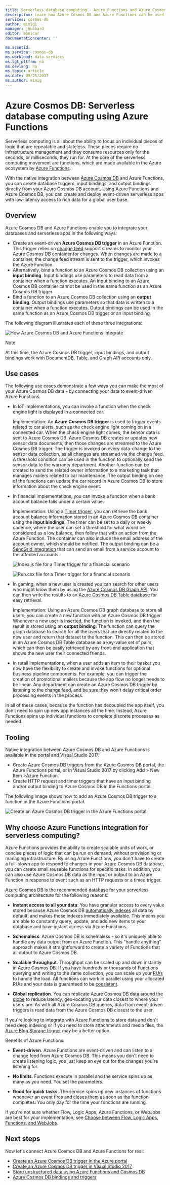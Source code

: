 ```yaml
---
title: Serverless database computing - Azure Functions and Azure Cosmos DB| Microsoft Docs
description: Learn how Azure Cosmos DB and Azure Functions can be used together to create event-driven serverless computing apps.
services: cosmos-db
author: mimig1
manager: jhubbard
editor: monicar
documentationcenter: ''

ms.assetid: 
ms.service: cosmos-db
ms.workload: data-services
ms.tgt_pltfrm: na
ms.devlang: na
ms.topic: article
ms.date: 09/25/2017
ms.author: mimig
---
```


# Azure Cosmos DB: Serverless database computing using Azure Functions

Serverless computing is all about the ability to focus on individual pieces of logic that are repeatable and stateless. These pieces require no infrastructure management and they consume resources only for the seconds, or milliseconds, they run for. At the core of the serverless computing movement are functions, which are made available in the Azure ecosystem by [Azure Functions](https://azure.microsoft.com/services/functions).

With the native integration between [Azure Cosmos DB](https://azure.microsoft.com/services/cosmos-db) and Azure Functions, you can create database triggers, input bindings, and output bindings directly from your Azure Cosmos DB account. Using Azure Functions and Azure Cosmos DB, you can create and deploy event-driven serverless apps with low-latency access to rich data for a global user base.

## Overview

Azure Cosmos DB and Azure Functions enable you to integrate your databases and serverless apps in the following ways:

* Create an event-driven **Azure Cosmos DB trigger** in an Azure Function. This trigger relies on [change feed](change-feed.md) support streams to monitor your Azure Cosmos DB container for changes. When changes are made to a container, the change feed stream is sent to the trigger, which invokes the Azure Function.
* Alternatively, bind a function to an Azure Cosmos DB collection using an **input binding**. Input bindings use parameters to read data from a container when a function executes. An input binding to an Azure Cosmos DB container cannot be used in the same function as an Azure Cosmos DB trigger 
* Bind a function to an Azure Cosmos DB collection using an **output binding**. Output bindings use parameters so that data is written to a container when a function executes. Output bindings can be used in the same function as an Azure Cosmos DB trigger or an input binding.

The following diagram illustrates each of these three integrations: 

![How Azure Cosmos DB and Azure Functions integrate](./media/serverless-computing-database/cosmos-db-azure-functions-integration.png)

> [!NOTE]
> At this time, the Azure Cosmos DB trigger, input bindings, and output bindings work with DocumentDB, Table, and Graph API accounts only.

## Use cases

The following use cases demonstrate a few ways you can make the most of your Azure Cosmos DB data - by connecting your data to event-driven Azure Functions.

* In IoT implementations, you can invoke a function when the check engine light is displayed in a connected car.

    Implementation: An **Azure Cosmos DB trigger** is used to trigger events related to car alerts, such as the check engine light coming on in a connected car. When the check engine light comes, the sensor data is sent to Azure Cosmos DB. Azure Cosmos DB creates or updates new sensor data documents, then those changes are streamed to the Azure Cosmos DB trigger. The trigger is invoked on every data-change to the sensor data collection, as all changes are streamed via the change feed. A threshold condition can be used in the function to optionally send the sensor data to the warranty department. Another function can be created to send the related owner information to a marketing task that manages mailers related to car maintenance. The output binding on one of the functions can update the car record in Azure Cosmos DB to store information about the check engine event.

* In financial implementations, you can invoke a function when a bank account balance falls under a certain value.

    Implementation: Using a [Timer trigger](../azure-functions/functions-bindings-timer.md), you can retrieve the bank account balance information stored in an Azure Cosmos DB container using the **input bindings**. The timer can be set to a daily or weekly cadence, where the user can set a threshold for what would be considered as a low balance, then follow that with an action from the Azure Function. The container can also include the email address of the account owner, which should be notified. The output binding can be a [SendGrid integration](../azure-functions/functions-bindings-sendgrid.md) that can send an email from a service account to the affected accounts.

    ![Index.js file for a Timer trigger for a financial scenario](./media/serverless-computing-database/cosmos-db-functions-financial-trigger.png)

    ![Run.csx file for a Timer trigger for a financial scenario](./media/serverless-computing-database/azure-function-cosmos-db-trigger-run.png)

* In gaming, when a new user is created you can search for other users who might know them by using the [Azure Cosmos DB Graph API](graph-introduction.md). You can then write the results to an [Azure Cosmos DB Table database](table-introduction.md) for easy retrieval.

    Implementation: Using an Azure Cosmos DB graph database to store all users, you can create a new function with an Azure Cosmos DB trigger. Whenever a new user is inserted, the function is invoked, and then the result is stored using an **output binding**. The function can query the graph database to search for all the users that are directly related to the new user and return that dataset to the function. This can then be stored in an Azure Cosmos DB Table database as a key-value set of pairs, which can then be easily retrieved by any front-end application that shows the new user their connected friends.

* In retail implementations, when a user adds an item to their basket you now have the flexibility to create and invoke functions for optional business pipeline components. For example, you can trigger the creation of promotional mailers because the app flow no longer needs to be linear. Any department can create an Azure Cosmos DB trigger by listening to the change feed, and be sure they won't delay critical order processing events in the process.

In all of these cases, because the function has decoupled the app itself, you don’t need to spin up new app instances all the time. Instead, Azure Functions spins up individual functions to complete discrete processes as needed.

## Tooling

Native integration between Azure Cosmos DB and Azure Functions is available in the portal and Visual Studio 2017.
* Create Azure Cosmos DB triggers from the Azure Cosmos DB portal, the Azure Functions portal, or in Visual Studio 2017 by clicking Add > New Item >Azure Function. 
* Create HTTP request and timer triggers that have an input binding and/or output binding to Azure Cosmos DB in the Functions portal.

The following image shows how to add an Azure Cosmos DB trigger to a function in the Azure Functions portal.

![Create an Azure Cosmos DB trigger in the Azure Functions portal](./media/serverless-computing-database/azure-function-cosmos-db-trigger.png) 

## Why choose Azure Functions integration for serverless computing?

Azure Functions provides the ability to create scalable units of work, or concise pieces of logic that can be run on demand, without provisioning or managing infrastructure. By using Azure Functions, you don't have to create a full-blown app to respond to changes in your Azure Cosmos DB database, you can create small reusable functions for specific tasks. In addition, you can also use Azure Cosmos DB data as the input or output to an Azure Function in response to event such as an HTTP requests or a timed trigger.

Azure Cosmos DB is the recommended database for your serverless computing architecture for the following reasons:

* **Instant access to all your data**: You have granular access to every value stored because Azure Cosmos DB [automatically indexes](indexing-policies.md) all data by default, and makes those indexes immediately available. This means you are able to constantly query, update, and add new items to your database and have instant access via Azure Functions.

* **Schemaless**. Azure Cosmos DB is schemaless - so it's uniquely able to handle any data output from an Azure Function. This "handle anything" approach makes it straightforward to create a variety of Functions that all output to Azure Cosmos DB.

* **Scalable throughput**. Throughput can be scaled up and down instantly in Azure Cosmos DB. If you have hundreds or thousands of Functions querying and writing to the same collection, you can scale up your [RU/s](request-units.md) to handle the load. All functions can work in parallel using your allocated RU/s and your data is guaranteed to be [consistent](consistency-levels.md).

* **Global replication**. You can replicate Azure Cosmos DB data [around the globe](distribute-data-globally.md) to reduce latency, geo-locating your data closest to where your users are. As with all Azure Cosmos DB queries, data from event-driven triggers is read data from the Azure Cosmos DB closest to the user.

If you're looking to integrate with Azure Functions to store data and don't need deep indexing or if you need to store attachments and media files, the [Azure Blog Storage trigger](../azure-functions/functions-bindings-storage-blob.md) may be a better option.

Benefits of Azure Functions: 

* **Event-driven**. Azure Functions are event-driven and can listen to a change feed from Azure Cosmos DB. This means you don't need to create listening logic, you just keep an eye out for the changes you're listening for. 

* **No limits**. Functions execute in parallel and the service spins up as many as you need. You set the parameters.

* **Good for quick tasks**. The service spins up new instances of functions whenever an event fires and closes them as soon as the function completes. You only pay for the time your functions are running.

If you're not sure whether Flow, Logic Apps, Azure Functions, or WebJobs are best for your implementation, see [Choose between Flow, Logic Apps, Functions, and WebJobs](../azure-functions/functions-compare-logic-apps-ms-flow-webjobs.md).

## Next steps

Now let's connect Azure Cosmos DB and Azure Functions for real: 

* [Create an Azure Cosmos DB trigger in the Azure portal](https://aka.ms/cosmosdbtriggerportalfunc)
* [Create an Azure Cosmos DB trigger in Visual Studio 2017](https://aka.ms/cosmosdbtriggervs)
* [Store unstructured data using Azure Functions and Cosmos DB](../azure-functions/functions-integrate-store-unstructured-data-cosmosdb.md)
* [Azure Cosmos DB bindings and triggers](../azure/azure-functions/functions-bindings-documentdb.md)


 



